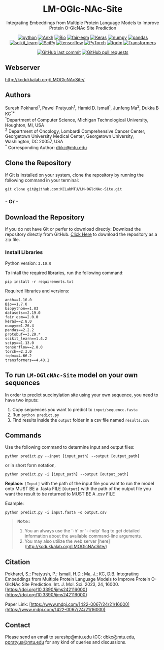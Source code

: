 <div align="center">
  
# LM-OGlc-NAc-Site
Integrating Embeddings from Multiple Protein Language Models to Improve Protein O-GlcNAc Site Prediction

</div>
<p align="center">
<a href="https://www.python.org/"><img alt="python" src="https://img.shields.io/badge/Python-3.10.0-yellow.svg"/></a>
<a href="https://github.com/agemagician/Ankh"><img alt="Ankh" src="https://img.shields.io/badge/Ankh-1.10.0-teal.svg"/></a>
<a href="https://biopython.org/"><img alt="Bio" src="https://img.shields.io/badge/Bio-1.7.0-brightgreen.svg"/></a>
<a href="https://pypi.org/project/fair-esm/"><img alt="fair-esm" src="https://img.shields.io/badge/fair--esm-2.0.0-purple.svg"/></a>
<a href="https://keras.io/"><img alt="Keras" src="https://img.shields.io/badge/Keras-2.8.0-red.svg"/></a>
<a href="https://numpy.org/"><img alt="numpy" src="https://img.shields.io/badge/numpy-1.26.4-white.svg"/></a>
<a href="https://pandas.pydata.org/"><img alt="pandas" src="https://img.shields.io/badge/pandas-2.2.2-orange.svg"/></a>
<a href="https://scikit-learn.org/"><img alt="scikit_learn" src="https://img.shields.io/badge/scikit_learn-1.4.2-blue.svg"/></a>
<a href="https://scipy.org/"><img alt="SciPy" src="https://img.shields.io/badge/SciPy-1.13.0-navy.svg"/></a>
<a href="https://www.tensorflow.org/"><img alt="tensorflow" src="https://img.shields.io/badge/TensorFlow-2.8.0-orange.svg"/></a>
<a href="https://pytorch.org/"><img alt="PyTorch" src="https://img.shields.io/badge/PyTorch-2.3.0-orange.svg"/></a>
<a href="https://tqdm.github.io/"><img alt="tqdm" src="https://img.shields.io/badge/tqdm-4.66.2-blue.svg"/></a>
<a href="https://huggingface.co/transformers/"><img alt="Transformers" src="https://img.shields.io/badge/Transformers-4.40.1-yellow.svg"/></a>
<div align="center">
<a href="https://github.com/KCLabMTU/LM-OGlcNAc-Site/commits/main"><img alt="GitHub last commit" src="https://img.shields.io/github/last-commit/KCLabMTU/LM-OGlcNAc-Site.svg?style=flat&color=blue"></a>
<a href="https://github.com/KCLabMTU/LM-OGlcNAc-Site/pulls"><img alt="GitHub pull requests" src="https://img.shields.io/github/issues-pr/KCLabMTU/LM-OGlcNAc-Site.svg?style=flat&color=blue"></a>
</div>

</p>

## Webserver
http://kcdukkalab.org/LMOGlcNAcSite/

## Authors
Suresh Pokharel<sup>1</sup>, Pawel Pratyush<sup>1</sup>, Hamid D. Ismail<sup>1</sup>, Junfeng Ma<sup>2</sup>, Dukka B KC<sup>1*</sup>
<br>
<sup>1</sup>Department of Computer Science, Michigan Technological University, Houghton, MI, USA
<br>
<sup>2</sup>
Department of Oncology, Lombardi Comprehensive Cancer Center, Georgetown University Medical Center, Georgetown University, Washington, DC 20057, USA
<br>
<sup>*</sup> Corresponding Author: dbkc@mtu.edu

## Clone the Repository

If Git is installed on your system, clone the repository by running the following command in your terminal:

```shell
git clone git@github.com:KCLabMTU/LM-OGlcNAc-Site.git
```
###  - Or -
## Download the Repository
If you do not have Git or perfer to download directly:
Download the repository directly from GitHub. [Click Here](https://github.com/KCLabMTU/LM-OGlcNAc-Site/archive/refs/heads/main.zip) to download the repository as a zip file.

### Install Libraries 
Python version: `3.10.0`

To intall the required libraries, run the following command:
```shell
pip install -r requirements.txt
```
Required libraries and versions:

<code>ankh==1.10.0</code> <br>
<code>Bio==1.7.0</code> <br>
<code>biopython==1.83</code> <br>
<code>datasets==2.19.0</code> <br>
<code>fair_esm==2.0.0</code> <br>
<code>keras==2.8.0</code> <br>
<code>numpy==1.26.4</code> <br>
<code>pandas==2.2.2</code> <br>
<code>protobuf==3.20.*</code> <br>
<code>scikit_learn==1.4.2</code> <br>
<code>scipy==1.13.0</code> <br>
<code>tensorflow==2.8.0</code> <br>
<code>torch==2.3.0</code> <br>
<code>tqdm==4.66.2</code> <br>
<code>transformers==4.40.1</code> <br>

## To run `LM-OGlcNAc-Site` model on your own sequences 

In order to predict succinylation site using your own sequence, you need to have two inputs:
1. Copy sequences you want to predict to `input/sequence.fasta`
2. Run `python predict.py`
3. Find results inside the `output` folder in a csv file named `results.csv`


## Commands

Use the following command to determine input and output files:

```shell
python predict.py --input [input_path] --output [output_path]
```
or in short form notation,
```shell
python predict.py -i [input_path] --output [output_path]
```
**Replace:**
`[Input]` with the path of the input file you want to run the model onto MUST BE a .fasta FILE
`[Output]` with the path of the output file you want the result to be returned to MUST BE A .csv FILE

Example:
```shell
python predict.py -i input.fasta -o output.csv
```

><kbd>**Note:**</kbd>
> 1. You an always use the '-h' or '--help' flag to get detailed information about the available command-line arguments.
> 2. You may also utilize the web server [here]
(http://kcdukkalab.org/LMOGlcNAcSite/)
## Citation
Pokharel, S.; Pratyush, P.; Ismail, H.D.; Ma, J.; KC, D.B. Integrating Embeddings from Multiple Protein Language Models to Improve Protein O-GlcNAc Site Prediction. Int. J. Mol. Sci. 2023, 24, 16000. [https://doi.org/10.3390/ijms242116000](https://doi.org/10.3390/ijms242116000)

Paper Link: [https://www.mdpi.com/1422-0067/24/21/16000](https://www.mdpi.com/1422-0067/24/21/16000)


## Contact
Please send an email to [sureshp@mtu.edu](sureshp@mtu.edu) (CC: [dbkc@mtu.edu](mailtodbkc@mtu.edu), [ppratyus@mtu.edu](mailto:ppratyus@mtu.edu) for any kind of queries and discussions.

